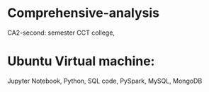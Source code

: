 # Comprehensive-analysis
CA2-second: semester CCT college,
# Ubuntu Virtual machine:
Jupyter Notebook,
Python, SQL code,
PySpark,
MySQL,
MongoDB
